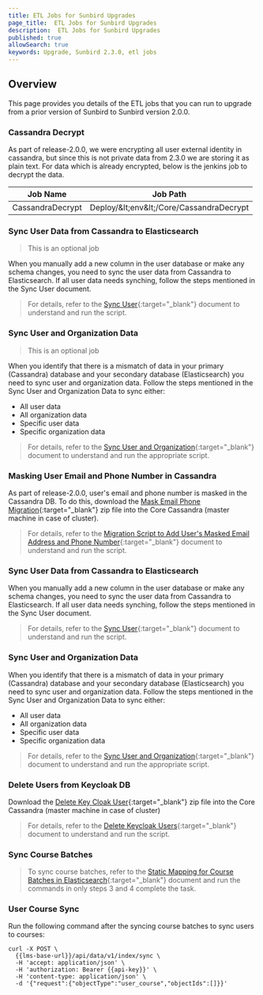 ```yaml
---
title: ETL Jobs for Sunbird Upgrades
page_title:  ETL Jobs for Sunbird Upgrades
description:  ETL Jobs for Sunbird Upgrades
published: true
allowSearch: true
keywords: Upgrade, Sunbird 2.3.0, etl jobs
---
```


## Overview

This page provides you details of the ETL jobs that you can run to upgrade from a prior version of Sunbird to Sunbird version 2.0.0.

### Cassandra Decrypt

As part of release-2.0.0, we were encrypting all user external identity in cassandra, but since this is not private data from 2.3.0 we are storing it as plain text. For data which is already encrypted, below is the jenkins job to decrypt the data.

Job Name | Job Path |
--- | --- |
CassandraDecrypt |  Deploy/\&lt;env\&lt;/Core/CassandraDecrypt |

### Sync User Data from Cassandra to Elasticsearch

>This is an optional job

When you manually add a new column in the user database or make any schema changes, you need to sync the user data from Cassandra to Elasticsearch. If all user data needs synching, follow the steps mentioned in the Sync User document. 

>For details, refer to the [Sync User](developer-docs/installation/sync_user){:target="_blank"} document to understand and run the script.

### Sync User and Organization Data

>This is an optional job

When you identify that there is a mismatch of data in your primary (Cassandra) database and your secondary database (Elasticsearch) you need to sync user and organization data. Follow the steps mentioned in the Sync User and Organization Data to sync either:
- All user data
- All organization data
- Specific user data
- Specific organization data

>For details, refer to the [Sync User and Organization](developer-docs/installation/sync_user_org){:target="_blank"} document to understand and run the appropriate script.  


### Masking User Email and Phone Number in Cassandra

As part of release-2.0.0, user's email and phone number is masked in the Cassandra DB. To do this, download the [Mask Email Phone Migration](https://github.com/project-sunbird/sunbird-utils/blob/release-2.0.0/cassandra-migration-etl/r1.15/maskEmailPhoneMigrationBin.zip){:target="_blank"} zip file into the Core Cassandra (master machine in case of cluster).

>For details, refer to the [Migration Script to Add User's Masked Email Address and Phone Number](developer-docs/installation/mask_user_email_phone_migration){:target="_blank"} document to understand and run the script.

### Sync User Data from Cassandra to Elasticsearch
When you manually add a new column in the user database or make any schema changes, you need to sync the user data from Cassandra to Elasticsearch. If all user data needs synching, follow the steps mentioned in the Sync User document. 

>For details, refer to the [Sync User](developer-docs/installation/sync_user){:target="_blank"} document to understand and run the script.

### Sync User and Organization Data
When you identify that there is a mismatch of data in your primary (Cassandra) database and your secondary database (Elasticsearch) you need to sync user and organization data. Follow the steps mentioned in the Sync User and Organization Data to sync either:
- All user data
- All organization data
- Specific user data
- Specific organization data

>For details, refer to the [Sync User and Organization](developer-docs/installation/sync_user_org){:target="_blank"} document to understand and run the appropriate script. 

### Delete Users from Keycloak DB

Download the [Delete Key Cloak User](https://github.com/project-sunbird/sunbird-utils/blob/release-2.0.0/cassandra-migration-etl/r1.15/DeleteKeycloakUserBin.zip){:target="_blank"} zip file into the Core Cassandra (master machine in case of cluster)

>For details, refer to the [Delete Keycloak Users](developer-docs/installation/delete_keycloak_users){:target="_blank"} document to understand and run the script.


### Sync Course Batches

>To sync course batches, refer to the [Static Mapping for Course Batches in Elasticsearch](developer-docs/server-configurations/elasticsearch_static_mapping_course_batch){:target="_blank"} document and run the commands in only steps 3 and 4 complete the task.


### User Course Sync

Run the following command after the syncing course batches to sync users to courses:  

    curl -X POST \
      {{lms-base-url}}/api/data/v1/index/sync \
      -H 'accept: application/json' \
      -H 'authorization: Bearer {{api-key}}' \
      -H 'content-type: application/json' \
      -d '{"request":{"objectType":"user_course","objectIds":[]}}'
